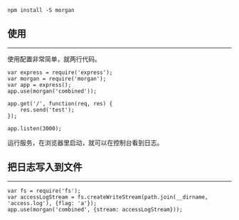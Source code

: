 ```
npm install -S morgan
```

## 使用
***
使用配置非常简单，就两行代码。

```
var express = require('express');
var morgan = require('morgan');
var app = express();
app.use(morgan('combined'));

app.get('/', function(req, res) {
	res.send('test');
});

app.listen(3000);
```

运行服务，在浏览器里启动，就可以在控制台看到日志。

## 把日志写入到文件
***

```
var fs = require('fs');
var accessLogStream = fs.createWriteStream(path.join(__dirname, 'access.log'), {flag: 'a'});
app.use(morgan('combined', {stream: accessLogStream}));
```